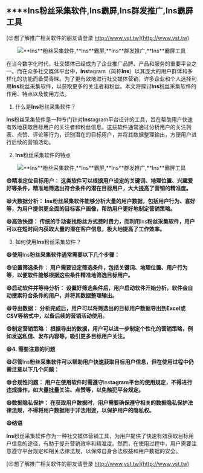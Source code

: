 ## ****Ins**粉丝采集软件,**Ins**霸屏,**Ins**群发推广,**Ins**霸屏工具**

[😍想了解推广相关软件的朋友请登录 http://www.vst.tw](http://www.vst.tw)

 <center><img src="https://vst.tw/MP4/tuiguang/png/1.png" alt="**Ins**粉丝采集软件,**Ins**霸屏,**Ins**群发推广,**Ins**霸屏工具"></center>

在当今数字化时代，社交媒体已经成为了企业推广品牌、产品和服务的重要平台之一。而在众多社交媒体平台中，**Ins**tagram（简称**Ins**）以其庞大的用户群体和多样化的功能而备受青睐。为了更有效地进行社交媒体营销，许多企业和个人选择利用**Ins**粉丝采集软件，以获取更多的关注者和粉丝。本文将探讨**Ins**粉丝采集软件的作用、特点以及使用方法。

1. 什么是**Ins**粉丝采集软件？

**Ins**粉丝采集软件是一种专门针对**Ins**tagram平台设计的工具，旨在帮助用户快速有效地获取目标用户的关注者和粉丝信息。这些软件通常通过分析用户的关注列表、点赞、评论等行为，识别潜在的目标用户，并将其数据整理输出，方便用户进行后续的营销活动。

2. **Ins**粉丝采集软件的特点

 <center><img src="https://vst.tw/MP4/tuiguang/png/4.png" alt="**Ins**粉丝采集软件,**Ins**霸屏,**Ins**群发推广,**Ins**霸屏工具"></center>

**😄精准定位目标用户： 这类软件可以根据用户设定的关键词、地理位置、兴趣爱好等条件，精准地筛选出符合条件的潜在目标用户，大大提高了营销的精准度。**

**😄大数据分析： **Ins**粉丝采集软件能够分析大量的用户数据，包括用户行为、喜好等，为用户提供更全面的目标客户画像，帮助用户更好地制定营销策略。**

**😄高效快捷： 传统的手动查找粉丝方式费时费力，而利用**Ins**粉丝采集软件，用户可以在短时间内获取大量的潜在客户信息，极大地提高了工作效率。**

3. 如何使用**Ins**粉丝采集软件？

**😄使用**Ins**粉丝采集软件通常需要以下几个步骤：**

**😄设置筛选条件： 用户需要设定筛选条件，包括关键词、地理位置、用户行为等，以便软件能够根据这些条件精准地筛选目标用户。**

**😄启动软件并等待分析： 设置好筛选条件后，用户启动软件开始分析，软件会自动搜索符合条件的用户，并将其数据整理输出。**

**😄导出数据： 分析完成后，用户可以将筛选出的目标用户数据导出到Excel或CSV等格式中，以备后续的营销活动使用。**

**😄制定营销策略： 根据导出的数据，用户可以进一步制定个性化的营销策略，例如发送私信、发布内容等，吸引更多目标用户关注。**

**😄4. 需要注意的问题**

**😄尽管**Ins**粉丝采集软件可以帮助用户快速获取目标用户信息，但在使用过程中仍需注意以下几个问题：**

**😄合规性问题： 用户在使用软件时需遵守**Ins**tagram平台的使用规定，不得进行违规操作，如大量批量关注、点赞等，以免触犯平台规定。**

**😄数据隐私保护： 在获取用户数据时，用户需要确保遵守相关的数据隐私保护法律法规，不得将用户数据用于非法用途，以保护用户的隐私权。**

**😄结语**

**Ins**粉丝采集软件作为一种社交媒体营销工具，为用户提供了快速有效获取目标用户信息的途径，有助于提升营销效率和精准度。然而，在使用过程中，用户需要注意遵守平台规定和相关法律法规，以保障自身合法权益和用户数据的安全。

[😍想了解推广相关软件的朋友请登录 http://www.vst.tw](http://www.vst.tw)



